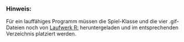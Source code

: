 ### Hinweis:
Für ein lauffähiges Programm müssen die Spiel-Klasse und die vier .gif-Dateien noch von [Laufwerk R:](https://download.hs-mittweida.de/intranet/lehre/CB/Pawlaszczyk/Wintersemester/INFO1_Programmierung/Praktika/prak13/) heruntergeladen und im entsprechenden Verzeichnis platziert werden.

